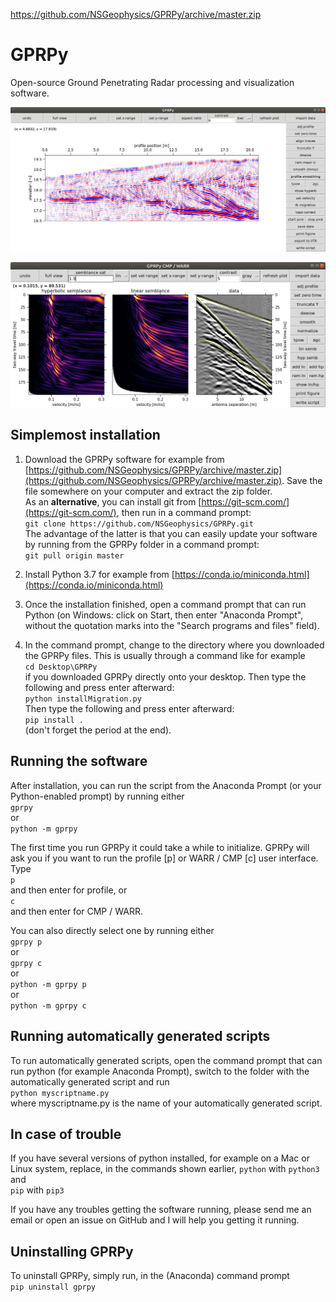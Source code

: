https://github.com/NSGeophysics/GPRPy/archive/master.zip
# GPRPy
Open-source Ground Penetrating Radar processing and visualization software.

![Profile GUI](profileGUI.png)

![CMP/WARR GUI](CWGUI.png)


## Simplemost installation
1) Download the GPRPy software for example from [https://github.com/NSGeophysics/GPRPy/archive/master.zip](https://github.com/NSGeophysics/GPRPy/archive/master.zip). Save the file somewhere on your computer and extract the 
zip folder. <br/>
As an **alternative**, you can install git from [https://git-scm.com/](https://git-scm.com/), then run in a command prompt:<br/>
`git clone https://github.com/NSGeophysics/GPRPy.git`<br/>
The advantage of the latter is that you can easily update your software by running from the GPRPy folder in a command prompt:<br/>
`git pull origin master`

2) Install Python 3.7 for example from [https://conda.io/miniconda.html](https://conda.io/miniconda.html)

3) Once the installation finished, open a command prompt that can run Python
(on Windows: click on Start, then enter "Anaconda Prompt", without the 
quotation marks into the "Search programs and files" field).

4) In the command prompt, change to the directory  where you downloaded the GPRPy files.
This is usually through a command like for example<br/>
`cd Desktop\GPRPy`<br/>
if you downloaded GPRPy directly onto your desktop. Then type the following and press enter
afterward:<br/>
`python installMigration.py`<br/>
Then type the following and press enter afterward:<br/>
`pip install .`<br/>
(don't forget the period at the end).


## Running the software
After installation, you can run the script from the Anaconda Prompt (or your Python-enabled prompt) by running
either<br/>
`gprpy`<br/>
or<br/>
`python -m gprpy`

The first time you run GPRPy it could take a while to initialize.
GPRPy will ask you if you want to run the profile [p] or WARR / CMP [c] user interface.
Type<br/>
`p`<br/>
and then enter for profile, or<br/>
`c`<br/>
and then enter for CMP / WARR.

You can also directly select one by running either<br/>
`gprpy p`<br/>
or<br/>
`gprpy c`<br/>
or<br/>
`python -m gprpy p`<br/>
or<br/>
`python -m gprpy c`


## Running automatically generated scripts
To run automatically generated scripts, open the command prompt that can run python (for example Anaconda Prompt), switch to the folder with the automatically generated script and run<br/>
`python myscriptname.py`<br/>
where myscriptname.py is the name of your automatically generated script.  


## In case of trouble
If you have several versions of python installed, for example on a Mac or Linux system, 
replace, in the commands shown earlier,
`python` with `python3`<br/>
and<br/>
`pip` with `pip3`

If you have any troubles getting the software running, please send me an email or open an issue
on GitHub and I will help you getting it running.


## Uninstalling GPRPy
To uninstall GPRPy, simply run, in the (Anaconda) command prompt<br/>
`pip uninstall gprpy`

